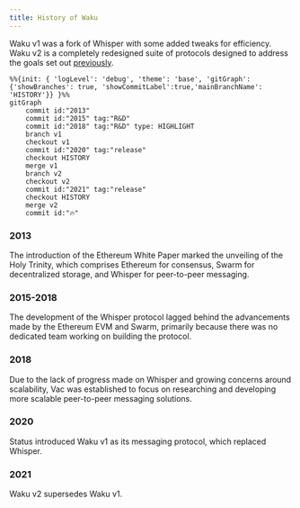 ```yaml
---
title: History of Waku
---
```


Waku v1 was a fork of Whisper with some added tweaks for efficiency. Waku v2 is a completely redesigned suite of protocols designed to address the goals set out [previously](/#motivation-and-goals).

```mermaid
%%{init: { 'logLevel': 'debug', 'theme': 'base', 'gitGraph': {'showBranches': true, 'showCommitLabel':true,'mainBranchName': 'HISTORY'}} }%%
gitGraph
    commit id:"2013"
    commit id:"2015" tag:"R&D"
    commit id:"2018" tag:"R&D" type: HIGHLIGHT
    branch v1
    checkout v1
    commit id:"2020" tag:"release"
    checkout HISTORY
    merge v1
    branch v2
    checkout v2
    commit id:"2021" tag:"release"
    checkout HISTORY
    merge v2
    commit id:"🔥"
```

### 2013

The introduction of the Ethereum White Paper marked the unveiling of the Holy Trinity, which comprises Ethereum for consensus, Swarm for decentralized storage, and Whisper for peer-to-peer messaging.

### 2015-2018

The development of the Whisper protocol lagged behind the advancements made by the Ethereum EVM and Swarm, primarily because there was no dedicated team working on building the protocol.

### 2018

Due to the lack of progress made on Whisper and growing concerns around scalability, Vac was established to focus on researching and developing more scalable peer-to-peer messaging solutions.

### 2020

Status introduced Waku v1 as its messaging protocol, which replaced Whisper.

### 2021

Waku v2 supersedes Waku v1.
